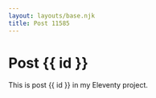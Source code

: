 ```yaml
---
layout: layouts/base.njk
title: Post 11585
---
```


# Post {{ id }}

This is post {{ id }} in my Eleventy project.

